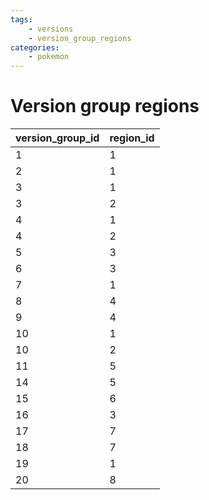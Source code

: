 ```yaml
---
tags:
    - versions
    - version_group_regions
categories:
    - pokemon
---
```


# Version group regions

| version_group_id | region_id |
|------------------|-----------|
| 1                | 1         |
| 2                | 1         |
| 3                | 1         |
| 3                | 2         |
| 4                | 1         |
| 4                | 2         |
| 5                | 3         |
| 6                | 3         |
| 7                | 1         |
| 8                | 4         |
| 9                | 4         |
| 10               | 1         |
| 10               | 2         |
| 11               | 5         |
| 14               | 5         |
| 15               | 6         |
| 16               | 3         |
| 17               | 7         |
| 18               | 7         |
| 19               | 1         |
| 20               | 8         |
